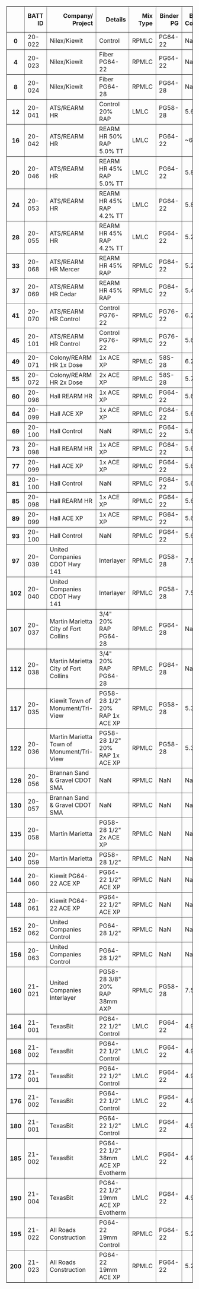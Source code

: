 <table border="1" class="dataframe">
  <thead>
    <tr style="text-align: right;">
      <th></th>
      <th>BATT ID</th>
      <th>Company/
Project</th>
      <th>Details</th>
      <th>Mix Type</th>
      <th>Binder PG</th>
      <th>Binder Content</th>
      <th>NMAS</th>
      <th>RAP %</th>
      <th>Fiber</th>
      <th>Dosage</th>
      <th>Additive #1</th>
      <th>Dosage #1</th>
      <th>Specimen ID</th>
      <th>Corr. 
Avg. CT</th>
    </tr>
  </thead>
  <tbody>
    <tr>
      <th>0</th>
      <td>20-022</td>
      <td>Nilex/Kiewit</td>
      <td>Control</td>
      <td>RPMLC</td>
      <td>PG64-22</td>
      <td>NaN</td>
      <td>NaN</td>
      <td>Yes</td>
      <td>NaN</td>
      <td>NaN</td>
      <td>NaN</td>
      <td>NaN</td>
      <td>022-1</td>
      <td>44.6</td>
    </tr>
    <tr>
      <th>4</th>
      <td>20-023</td>
      <td>Nilex/Kiewit</td>
      <td>Fiber PG64-22</td>
      <td>RPMLC</td>
      <td>PG64-22</td>
      <td>NaN</td>
      <td>NaN</td>
      <td>Yes</td>
      <td>ACE XP</td>
      <td>2.1oz/ton</td>
      <td>NaN</td>
      <td>NaN</td>
      <td>NaN</td>
      <td>59.0</td>
    </tr>
    <tr>
      <th>8</th>
      <td>20-024</td>
      <td>Nilex/Kiewit</td>
      <td>Fiber PG64-28</td>
      <td>RPMLC</td>
      <td>PG64-28</td>
      <td>NaN</td>
      <td>NaN</td>
      <td>Yes</td>
      <td>ACE XP</td>
      <td>2.1oz/ton</td>
      <td>NaN</td>
      <td>NaN</td>
      <td>NaN</td>
      <td>40.8</td>
    </tr>
    <tr>
      <th>12</th>
      <td>20-041</td>
      <td>ATS/REARM HR</td>
      <td>Control 20% RAP</td>
      <td>LMLC</td>
      <td>PG58-28</td>
      <td>5.6</td>
      <td>9.5mm</td>
      <td>0.2</td>
      <td>NaN</td>
      <td>NaN</td>
      <td>NaN</td>
      <td>NaN</td>
      <td>041C-1</td>
      <td>200.1</td>
    </tr>
    <tr>
      <th>16</th>
      <td>20-042</td>
      <td>ATS/REARM HR</td>
      <td>REARM HR 50% RAP 5.0% TT</td>
      <td>LMLC</td>
      <td>PG64-22</td>
      <td>~6.0</td>
      <td>9.5mm</td>
      <td>0.5</td>
      <td>38mm</td>
      <td>2.1oz/ton</td>
      <td>TUFFTREK 4007</td>
      <td>0.050</td>
      <td>042C-1</td>
      <td>141.7</td>
    </tr>
    <tr>
      <th>20</th>
      <td>20-046</td>
      <td>ATS/REARM HR</td>
      <td>REARM HR 45% RAP 5.0% TT</td>
      <td>LMLC</td>
      <td>PG64-22</td>
      <td>5.83</td>
      <td>9.5mm</td>
      <td>0.45</td>
      <td>38mm</td>
      <td>4.2oz/ton</td>
      <td>TUFFTREK 4007</td>
      <td>0.050</td>
      <td>046C-1</td>
      <td>332.6</td>
    </tr>
    <tr>
      <th>24</th>
      <td>20-053</td>
      <td>ATS/REARM HR</td>
      <td>REARM HR 45% RAP 4.2% TT</td>
      <td>LMLC</td>
      <td>PG64-22</td>
      <td>5.83</td>
      <td>9.5mm</td>
      <td>0.45</td>
      <td>38mm</td>
      <td>2.1oz/ton</td>
      <td>TUFFTREK 4007</td>
      <td>0.050</td>
      <td>053C-1</td>
      <td>167.9</td>
    </tr>
    <tr>
      <th>28</th>
      <td>20-055</td>
      <td>ATS/REARM HR</td>
      <td>REARM HR 45% RAP 4.2% TT</td>
      <td>LMLC</td>
      <td>PG64-22</td>
      <td>5.25</td>
      <td>9.5mm</td>
      <td>0.45</td>
      <td>38mm</td>
      <td>4.2oz/ton</td>
      <td>TUFFTREK 4007</td>
      <td>0.042</td>
      <td>055C-1</td>
      <td>75.2</td>
    </tr>
    <tr>
      <th>33</th>
      <td>20-068</td>
      <td>ATS/REARM HR Mercer</td>
      <td>REARM HR 45% RAP</td>
      <td>RPMLC</td>
      <td>PG64-22</td>
      <td>5.25</td>
      <td>9.5mm</td>
      <td>0.45</td>
      <td>38mm</td>
      <td>4.2oz/ton</td>
      <td>TUFFTREK 4007</td>
      <td>0.042</td>
      <td>068-1</td>
      <td>41.0</td>
    </tr>
    <tr>
      <th>37</th>
      <td>20-069</td>
      <td>ATS/REARM HR Cedar</td>
      <td>REARM HR 45% RAP</td>
      <td>RPMLC</td>
      <td>PG64-22</td>
      <td>5.4</td>
      <td>9.5mm</td>
      <td>0.45</td>
      <td>38mm</td>
      <td>2.1oz/ton</td>
      <td>TUFFTREK 4007</td>
      <td>0.042</td>
      <td>069-1</td>
      <td>48.2</td>
    </tr>
    <tr>
      <th>41</th>
      <td>20-070</td>
      <td>ATS/REARM HR Control</td>
      <td>Control PG76-22</td>
      <td>RPMLC</td>
      <td>PG76-22</td>
      <td>6.25</td>
      <td>9.5mm</td>
      <td>0.2</td>
      <td>NaN</td>
      <td>NaN</td>
      <td>NaN</td>
      <td>NaN</td>
      <td>070-1</td>
      <td>74.1</td>
    </tr>
    <tr>
      <th>45</th>
      <td>20-101</td>
      <td>ATS/REARM HR Control</td>
      <td>Control PG76-22</td>
      <td>RPMLC</td>
      <td>PG76-22</td>
      <td>5.6</td>
      <td>9.5mm</td>
      <td>0.2</td>
      <td>NaN</td>
      <td>NaN</td>
      <td>NaN</td>
      <td>NaN</td>
      <td>101-3</td>
      <td>11.5</td>
    </tr>
    <tr>
      <th>49</th>
      <td>20-071</td>
      <td>Colony/REARM HR 1x Dose</td>
      <td>1x ACE XP</td>
      <td>RPMLC</td>
      <td>58S-28</td>
      <td>6.2</td>
      <td>12.5mm</td>
      <td>0.35</td>
      <td>38mm</td>
      <td>2.1oz/ton</td>
      <td>TUFFTREK 4007</td>
      <td>0.036</td>
      <td>071-1</td>
      <td>129.5</td>
    </tr>
    <tr>
      <th>55</th>
      <td>20-072</td>
      <td>Colony/REARM HR 2x Dose</td>
      <td>2x ACE XP</td>
      <td>RPMLC</td>
      <td>58S-28</td>
      <td>5.7</td>
      <td>12.5mm</td>
      <td>0.35</td>
      <td>38mm</td>
      <td>4.2oz/ton</td>
      <td>TUFFTREK 4007</td>
      <td>0.036</td>
      <td>072-2</td>
      <td>107.5</td>
    </tr>
    <tr>
      <th>60</th>
      <td>20-098</td>
      <td>Hall REARM HR</td>
      <td>1x ACE XP</td>
      <td>RPMLC</td>
      <td>PG64-22</td>
      <td>5.6</td>
      <td>9.5mm</td>
      <td>0.36</td>
      <td>38mm</td>
      <td>2.1oz/ton</td>
      <td>TUFFTREK 4007</td>
      <td>0.035</td>
      <td>098-1</td>
      <td>72.9</td>
    </tr>
    <tr>
      <th>64</th>
      <td>20-099</td>
      <td>Hall ACE XP</td>
      <td>1x ACE XP</td>
      <td>RPMLC</td>
      <td>PG64-22</td>
      <td>5.6</td>
      <td>9.5mm</td>
      <td>0.2</td>
      <td>38mm</td>
      <td>2.1oz/ton</td>
      <td>NaN</td>
      <td>NaN</td>
      <td>099C-0</td>
      <td>65.0</td>
    </tr>
    <tr>
      <th>69</th>
      <td>20-100</td>
      <td>Hall Control</td>
      <td>NaN</td>
      <td>RPMLC</td>
      <td>PG64-22</td>
      <td>5.6</td>
      <td>9.5mm</td>
      <td>0.2</td>
      <td>NaN</td>
      <td>NaN</td>
      <td>NaN</td>
      <td>NaN</td>
      <td>100C-0</td>
      <td>43.5</td>
    </tr>
    <tr>
      <th>73</th>
      <td>20-098</td>
      <td>Hall REARM HR</td>
      <td>1x ACE XP</td>
      <td>RPMLC</td>
      <td>PG64-22</td>
      <td>5.6</td>
      <td>9.5mm</td>
      <td>0.36</td>
      <td>38mm</td>
      <td>2.1oz/ton</td>
      <td>TUFFTREK 4007</td>
      <td>0.035</td>
      <td>T098-1</td>
      <td>47.9</td>
    </tr>
    <tr>
      <th>77</th>
      <td>20-099</td>
      <td>Hall ACE XP</td>
      <td>1x ACE XP</td>
      <td>RPMLC</td>
      <td>PG64-22</td>
      <td>5.6</td>
      <td>9.5mm</td>
      <td>0.36</td>
      <td>38mm</td>
      <td>2.1oz/ton</td>
      <td>NaN</td>
      <td>NaN</td>
      <td>T099-1</td>
      <td>28.3</td>
    </tr>
    <tr>
      <th>81</th>
      <td>20-100</td>
      <td>Hall Control</td>
      <td>NaN</td>
      <td>RPMLC</td>
      <td>PG64-22</td>
      <td>5.6</td>
      <td>9.5mm</td>
      <td>0.2</td>
      <td>NaN</td>
      <td>NaN</td>
      <td>NaN</td>
      <td>NaN</td>
      <td>T100-1</td>
      <td>20.7</td>
    </tr>
    <tr>
      <th>85</th>
      <td>20-098</td>
      <td>Hall REARM HR</td>
      <td>1x ACE XP</td>
      <td>RPMLC</td>
      <td>PG64-22</td>
      <td>5.6</td>
      <td>9.5mm</td>
      <td>0.36</td>
      <td>38mm</td>
      <td>2.1oz/ton</td>
      <td>TUFFTREK 4007</td>
      <td>0.035</td>
      <td>L098-1</td>
      <td>34.8</td>
    </tr>
    <tr>
      <th>89</th>
      <td>20-099</td>
      <td>Hall ACE XP</td>
      <td>1x ACE XP</td>
      <td>RPMLC</td>
      <td>PG64-22</td>
      <td>5.6</td>
      <td>9.5mm</td>
      <td>0.36</td>
      <td>38mm</td>
      <td>2.1oz/ton</td>
      <td>NaN</td>
      <td>NaN</td>
      <td>L099-1</td>
      <td>19.8</td>
    </tr>
    <tr>
      <th>93</th>
      <td>20-100</td>
      <td>Hall Control</td>
      <td>NaN</td>
      <td>RPMLC</td>
      <td>PG64-22</td>
      <td>5.6</td>
      <td>9.5mm</td>
      <td>0.2</td>
      <td>NaN</td>
      <td>NaN</td>
      <td>NaN</td>
      <td>NaN</td>
      <td>L100-1</td>
      <td>24.0</td>
    </tr>
    <tr>
      <th>97</th>
      <td>20-039</td>
      <td>United Companies CDOT Hwy 141</td>
      <td>Interlayer</td>
      <td>RPMLC</td>
      <td>PG58-28</td>
      <td>7.5</td>
      <td>9.5mm</td>
      <td>0.2</td>
      <td>19mm</td>
      <td>2.1oz/ton</td>
      <td>NaN</td>
      <td>NaN</td>
      <td>039-1</td>
      <td>161.9</td>
    </tr>
    <tr>
      <th>102</th>
      <td>20-040</td>
      <td>United Companies CDOT Hwy 141</td>
      <td>Interlayer</td>
      <td>RPMLC</td>
      <td>PG58-28</td>
      <td>7.5</td>
      <td>9.5mm</td>
      <td>0.2</td>
      <td>NaN</td>
      <td>NaN</td>
      <td>NaN</td>
      <td>NaN</td>
      <td>040-1</td>
      <td>123.8</td>
    </tr>
    <tr>
      <th>107</th>
      <td>20-037</td>
      <td>Martin Marietta City of Fort Collins</td>
      <td>3/4" 20% RAP PG64-28</td>
      <td>RPMLC</td>
      <td>PG64-28</td>
      <td>NaN</td>
      <td>19.0mm</td>
      <td>0.2</td>
      <td>38mm</td>
      <td>2.1oz/ton</td>
      <td>NaN</td>
      <td>NaN</td>
      <td>037-1</td>
      <td>50.9</td>
    </tr>
    <tr>
      <th>112</th>
      <td>20-038</td>
      <td>Martin Marietta City of Fort Collins</td>
      <td>3/4" 20% RAP PG64-28</td>
      <td>RPMLC</td>
      <td>PG64-28</td>
      <td>NaN</td>
      <td>19.0mm</td>
      <td>0.2</td>
      <td>NaN</td>
      <td>NaN</td>
      <td>NaN</td>
      <td>NaN</td>
      <td>038-1</td>
      <td>25.5</td>
    </tr>
    <tr>
      <th>117</th>
      <td>20-035</td>
      <td>Kiewit Town of Monument/Tri-View</td>
      <td>PG58-28 1/2" 20% RAP 1x ACE XP</td>
      <td>RPMLC</td>
      <td>PG58-28</td>
      <td>5.3</td>
      <td>12.5mm</td>
      <td>0.2</td>
      <td>38mm</td>
      <td>2.1oz/ton</td>
      <td>NaN</td>
      <td>NaN</td>
      <td>035-1</td>
      <td>122.6</td>
    </tr>
    <tr>
      <th>122</th>
      <td>20-036</td>
      <td>Martin Marietta Town of Monument/Tri-View</td>
      <td>PG58-28 1/2" 20% RAP 1x ACE XP</td>
      <td>RPMLC</td>
      <td>PG58-28</td>
      <td>5.3</td>
      <td>12.5mm</td>
      <td>0.2</td>
      <td>38mm</td>
      <td>2.1oz/ton</td>
      <td>NaN</td>
      <td>NaN</td>
      <td>036-1</td>
      <td>113.2</td>
    </tr>
    <tr>
      <th>126</th>
      <td>20-056</td>
      <td>Brannan Sand &amp; Gravel CDOT SMA</td>
      <td>NaN</td>
      <td>RPMLC</td>
      <td>NaN</td>
      <td>NaN</td>
      <td>NaN</td>
      <td>NaN</td>
      <td>38mm</td>
      <td>2.1oz/ton</td>
      <td>NaN</td>
      <td>NaN</td>
      <td>056-3</td>
      <td>551.3</td>
    </tr>
    <tr>
      <th>130</th>
      <td>20-057</td>
      <td>Brannan Sand &amp; Gravel CDOT SMA</td>
      <td>NaN</td>
      <td>RPMLC</td>
      <td>NaN</td>
      <td>NaN</td>
      <td>NaN</td>
      <td>NaN</td>
      <td>NaN</td>
      <td>NaN</td>
      <td>NaN</td>
      <td>NaN</td>
      <td>057-2</td>
      <td>244.8</td>
    </tr>
    <tr>
      <th>135</th>
      <td>20-058</td>
      <td>Martin Marietta</td>
      <td>PG58-28 1/2" 2x ACE XP</td>
      <td>RPMLC</td>
      <td>NaN</td>
      <td>NaN</td>
      <td>12.5mm</td>
      <td>NaN</td>
      <td>38mm</td>
      <td>4.2oz/ton</td>
      <td>NaN</td>
      <td>NaN</td>
      <td>058-1</td>
      <td>97.7</td>
    </tr>
    <tr>
      <th>140</th>
      <td>20-059</td>
      <td>Martin Marietta</td>
      <td>PG58-28 1/2"</td>
      <td>RPMLC</td>
      <td>NaN</td>
      <td>NaN</td>
      <td>12.5mm</td>
      <td>NaN</td>
      <td>NaN</td>
      <td>NaN</td>
      <td>NaN</td>
      <td>NaN</td>
      <td>059-1</td>
      <td>46.9</td>
    </tr>
    <tr>
      <th>144</th>
      <td>20-060</td>
      <td>Kiewit PG64-22 ACE XP</td>
      <td>PG64-22 1/2" ACE XP</td>
      <td>RPMLC</td>
      <td>NaN</td>
      <td>NaN</td>
      <td>12.5mm</td>
      <td>NaN</td>
      <td>38mm</td>
      <td>2.1oz/ton</td>
      <td>NaN</td>
      <td>NaN</td>
      <td>060-1</td>
      <td>56.0</td>
    </tr>
    <tr>
      <th>148</th>
      <td>20-061</td>
      <td>Kiewit PG64-22 ACE XP</td>
      <td>PG64-22 1/2" ACE XP</td>
      <td>RPMLC</td>
      <td>NaN</td>
      <td>NaN</td>
      <td>12.5mm</td>
      <td>NaN</td>
      <td>NaN</td>
      <td>NaN</td>
      <td>NaN</td>
      <td>NaN</td>
      <td>061-1</td>
      <td>76.1</td>
    </tr>
    <tr>
      <th>152</th>
      <td>20-062</td>
      <td>United Companies Control</td>
      <td>PG64-28 1/2"</td>
      <td>RPMLC</td>
      <td>NaN</td>
      <td>NaN</td>
      <td>12.5mm</td>
      <td>NaN</td>
      <td>NaN</td>
      <td>NaN</td>
      <td>NaN</td>
      <td>NaN</td>
      <td>062-1</td>
      <td>132.9</td>
    </tr>
    <tr>
      <th>156</th>
      <td>20-063</td>
      <td>United Companies Control</td>
      <td>PG64-28 1/2"</td>
      <td>RPMLC</td>
      <td>NaN</td>
      <td>NaN</td>
      <td>12.5mm</td>
      <td>NaN</td>
      <td>38mm</td>
      <td>2.1oz/ton</td>
      <td>NaN</td>
      <td>NaN</td>
      <td>063-1</td>
      <td>181.9</td>
    </tr>
    <tr>
      <th>160</th>
      <td>21-021</td>
      <td>United Companies Interlayer</td>
      <td>PG58-28 3/8" 20% RAP 38mm AXP</td>
      <td>RPMLC</td>
      <td>PG58-28</td>
      <td>7.5</td>
      <td>9.5mm</td>
      <td>0.2</td>
      <td>38mm</td>
      <td>4.2oz/ton</td>
      <td>NaN</td>
      <td>NaN</td>
      <td>021-1</td>
      <td>423.6</td>
    </tr>
    <tr>
      <th>164</th>
      <td>21-001</td>
      <td>TexasBit</td>
      <td>PG64-22 1/2" Control</td>
      <td>LMLC</td>
      <td>PG64-22</td>
      <td>4.9</td>
      <td>12.5mm</td>
      <td>0.18</td>
      <td>NaN</td>
      <td>NaN</td>
      <td>NaN</td>
      <td>NaN</td>
      <td>001C-1</td>
      <td>69.5</td>
    </tr>
    <tr>
      <th>168</th>
      <td>21-002</td>
      <td>TexasBit</td>
      <td>PG64-22 1/2" Control</td>
      <td>LMLC</td>
      <td>PG64-22</td>
      <td>4.9</td>
      <td>12.5mm</td>
      <td>0.18</td>
      <td>38mm</td>
      <td>2.1oz/ton</td>
      <td>NaN</td>
      <td>NaN</td>
      <td>002C-1</td>
      <td>62.2</td>
    </tr>
    <tr>
      <th>172</th>
      <td>21-001</td>
      <td>TexasBit</td>
      <td>PG64-22 1/2" Control</td>
      <td>LMLC</td>
      <td>PG64-22</td>
      <td>4.9</td>
      <td>12.5mm</td>
      <td>0.18</td>
      <td>NaN</td>
      <td>NaN</td>
      <td>NaN</td>
      <td>NaN</td>
      <td>001C-5</td>
      <td>48.0</td>
    </tr>
    <tr>
      <th>176</th>
      <td>21-002</td>
      <td>TexasBit</td>
      <td>PG64-22 1/2" Control</td>
      <td>LMLC</td>
      <td>PG64-22</td>
      <td>4.9</td>
      <td>12.5mm</td>
      <td>0.18</td>
      <td>38mm</td>
      <td>2.1oz/ton</td>
      <td>NaN</td>
      <td>NaN</td>
      <td>002C-5</td>
      <td>43.3</td>
    </tr>
    <tr>
      <th>180</th>
      <td>21-001</td>
      <td>TexasBit</td>
      <td>PG64-22 1/2" Control</td>
      <td>LMLC</td>
      <td>PG64-22</td>
      <td>4.9</td>
      <td>12.5mm</td>
      <td>0.18</td>
      <td>NaN</td>
      <td>NaN</td>
      <td>Evotherm</td>
      <td>0.004</td>
      <td>001C-1</td>
      <td>57.2</td>
    </tr>
    <tr>
      <th>185</th>
      <td>21-002</td>
      <td>TexasBit</td>
      <td>PG64-22 1/2" 38mm ACE XP Evotherm</td>
      <td>LMLC</td>
      <td>PG64-22</td>
      <td>4.9</td>
      <td>12.5mm</td>
      <td>0.18</td>
      <td>38mm</td>
      <td>2.1oz/ton</td>
      <td>Evotherm</td>
      <td>0.004</td>
      <td>002C-1</td>
      <td>49.6</td>
    </tr>
    <tr>
      <th>190</th>
      <td>21-004</td>
      <td>TexasBit</td>
      <td>PG64-22 1/2" 19mm ACE XP Evotherm</td>
      <td>LMLC</td>
      <td>PG64-22</td>
      <td>4.9</td>
      <td>12.5mm</td>
      <td>0.18</td>
      <td>19mm</td>
      <td>2.1oz/ton</td>
      <td>Evotherm</td>
      <td>0.004</td>
      <td>004C-1</td>
      <td>59.6</td>
    </tr>
    <tr>
      <th>195</th>
      <td>21-022</td>
      <td>All Roads Construction</td>
      <td>PG64-22 19mm Control</td>
      <td>RPMLC</td>
      <td>PG64-22</td>
      <td>5.21</td>
      <td>19.0mm</td>
      <td>0.14</td>
      <td>NaN</td>
      <td>NaN</td>
      <td>NaN</td>
      <td>NaN</td>
      <td>022-0</td>
      <td>59.9</td>
    </tr>
    <tr>
      <th>200</th>
      <td>21-023</td>
      <td>All Roads Construction</td>
      <td>PG64-22 19mm ACE XP</td>
      <td>RPMLC</td>
      <td>PG64-22</td>
      <td>5.21</td>
      <td>19.0mm</td>
      <td>0.14</td>
      <td>38mm</td>
      <td>2.1oz/ton</td>
      <td>NaN</td>
      <td>NaN</td>
      <td>023-0</td>
      <td>77.4</td>
    </tr>
  </tbody>
</table>